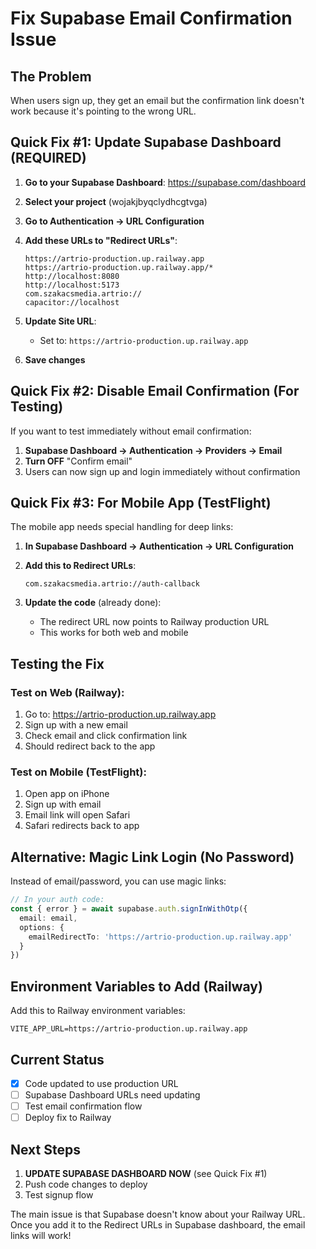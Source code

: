 # Fix Supabase Email Confirmation Issue

## The Problem
When users sign up, they get an email but the confirmation link doesn't work because it's pointing to the wrong URL.

## Quick Fix #1: Update Supabase Dashboard (REQUIRED)

1. **Go to your Supabase Dashboard**: https://supabase.com/dashboard
2. **Select your project** (wojakjbyqclydhcgtvga)
3. **Go to Authentication → URL Configuration**
4. **Add these URLs to "Redirect URLs"**:
   ```
   https://artrio-production.up.railway.app
   https://artrio-production.up.railway.app/*
   http://localhost:8080
   http://localhost:5173
   com.szakacsmedia.artrio://
   capacitor://localhost
   ```

5. **Update Site URL**:
   - Set to: `https://artrio-production.up.railway.app`

6. **Save changes**

## Quick Fix #2: Disable Email Confirmation (For Testing)

If you want to test immediately without email confirmation:

1. **Supabase Dashboard → Authentication → Providers → Email**
2. **Turn OFF** "Confirm email"
3. Users can now sign up and login immediately without confirmation

## Quick Fix #3: For Mobile App (TestFlight)

The mobile app needs special handling for deep links:

1. **In Supabase Dashboard → Authentication → URL Configuration**
2. **Add this to Redirect URLs**:
   ```
   com.szakacsmedia.artrio://auth-callback
   ```

3. **Update the code** (already done):
   - The redirect URL now points to Railway production URL
   - This works for both web and mobile

## Testing the Fix

### Test on Web (Railway):
1. Go to: https://artrio-production.up.railway.app
2. Sign up with a new email
3. Check email and click confirmation link
4. Should redirect back to the app

### Test on Mobile (TestFlight):
1. Open app on iPhone
2. Sign up with email
3. Email link will open Safari
4. Safari redirects back to app

## Alternative: Magic Link Login (No Password)

Instead of email/password, you can use magic links:

```typescript
// In your auth code:
const { error } = await supabase.auth.signInWithOtp({
  email: email,
  options: {
    emailRedirectTo: 'https://artrio-production.up.railway.app'
  }
})
```

## Environment Variables to Add (Railway)

Add this to Railway environment variables:
```
VITE_APP_URL=https://artrio-production.up.railway.app
```

## Current Status

- [x] Code updated to use production URL
- [ ] Supabase Dashboard URLs need updating
- [ ] Test email confirmation flow
- [ ] Deploy fix to Railway

## Next Steps

1. **UPDATE SUPABASE DASHBOARD NOW** (see Quick Fix #1)
2. Push code changes to deploy
3. Test signup flow

The main issue is that Supabase doesn't know about your Railway URL. Once you add it to the Redirect URLs in Supabase dashboard, the email links will work!